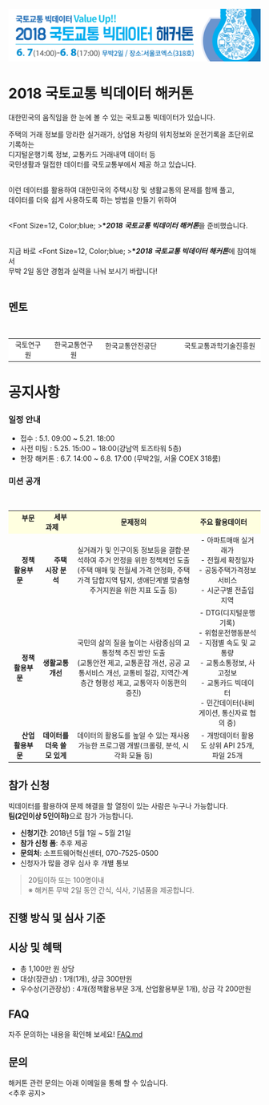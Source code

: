  ![banner](./2018국토교통빅데이터해커폰_웹배너(316x66).png)

# 2018 국토교통 빅데이터 해커톤


대한민국의 움직임을 한 눈에 볼 수 있는 국토교통 빅데이터가 있습니다.

주택의 거래 정보를 망라한 실거래가, 상업용 차량의 위치정보와 운전기록을 초단위로 기록하는<br>
디지털운행기록 정보, 교통카드 거래내역 데이터 등<br>
국민생활과 밀접한 데이터를 국토교통부에서 제공 하고 있습니다.<br><br>

이런 데이터를 활용하여 대한민국의 주택시장 및 생활교통의 문제를 함께 풀고,<br>
데이터를 더욱 쉽게 사용하도록 하는 방법을 만들기 위하여<br><br>
 
<Font Size=12, Color;blue; ><b>**2018 국토교통 빅데이터 해커톤*</font></b>을 준비했습니다.<br><br>

지금 바로 <Font Size=12, Color;blue; ><b>**2018 국토교통 빅데이터 해커톤*</font></b>에 참여해서<br>
무박 2일 동안 경험과 실력을 나눠 보시기 바랍니다!<br><br>



## 멘토
<table>
  <tr style="background-color:#fff">
    <td style="text-align:center">
      국토연구원
    </td>
    <td style="text-align:center">
      한국교통연구원
    </td>
    <td style="text-align:center">
      한국교통안전공단
    </td>
    <td style="text-align:center"> 
      국토교통과학기술진흥원
  </tr>
</table>


# 공지사항
### 일정 안내
* 접수 : 5.1. 09:00 ~ 5.21. 18:00
* 사전 미팅 : 5.25. 15:00 ~ 18:00(강남역 토즈타워 5층)
* 현장 해커톤 : 6.7. 14:00 ~ 6.8. 17:00 (무박2일, 서울 COEX 318룸)

### 미션 공개

<table>
  <tr style="background-color:#FFFFE0;">
    <td style="text-align:center">
     <b> 부문</>
    </td>
    <td style="text-align:center">
      <b>세부과제</>
    </td>
    <td style="text-align:center">
   <b>문제정의   </b>
    </td>
    <td style="text-align:center">
      <b>주요 활용데이터</b>
    </td>
    </tr>
  <tr >
    <td style="text-align:center">
      <b>정책활용부문</b>
    </td>
    <td style="text-align:center">
      <b>주택시장 분석 </b>
    </td>
    <td style="text-align:center">
실거래가 및 인구이동 정보등을 결합·분석하여 주거 안정을 위한 정책제언 도출 <br>
      (주택 매매 및 전월세 가격 안정화, 주택가격 담합지역 탐지, 생애단계별 맞춤형 주거지원을 위한 지표 도출 등)
    </td>
    <td style="text-align:center">
      - 아파트매매 실거래가<br>
      - 전월세 확정일자<br>
      - 공동주택가격정보서비스 <br>
      - 시군구별 전출입 지역<br>
    </td>   
  </tr>
  
  <tr >
  <td style="text-align:center">
      <b>정책활용부문</b>
    </td>
    <td style="text-align:center">
      <b>생활교통 개선</b>
    </td>
    <td style="text-align:center">
      국민의 삶의 질을 높이는 사람중심의 교통정책 추진 방안 도출 <br>
      (교통안전 제고, 교통혼잡 개선, 공공 교통서비스 개선, 교통비 절감, 지역간·계층간 형평성 제고, 교통약자 이동편의 증진)
    </td>
    <td style="text-align:center">
      - DTG(디지털운행기록)<br>
    - 위험운전행동분석<br>
- 지점별 속도 및 교통량 <br>
- 교통소통정보, 사고정보<br>
- 교통카드 빅데이터<br>
- 민간데이터(내비게이션, 통신자료 협의 중)
    </td>   
  </tr>

  <tr >
  <td style="text-align:center">
     <b> 산업활용부문</b>
    </td>
    <td style="text-align:center">
      <b>데이터를 더욱 쓸모 있게</b>
    </td>
    <td style="text-align:center">
      데이터의 활용도를 높일 수 있는 재사용 가능한 프로그램 개발(크롤링, 분석, 시각화 모듈 등)
    </td>
    <td style="text-align:center">
          - 개방데이터 활용도 상위 API 25개, 파일 25개
    </td>   
  </tr>

</table>




## 참가 신청
빅데이터를 활용하여 문제 해결을 할 열정이 있는 사람은 누구나 가능합니다.<br>
<strong>팀(2인이상 5인이하)</strong>으로 참가 가능합니다.

* **신청기간**: 2018년 5월 1일 ~ 5월 21일
* **참가 신청 폼**: 추후 제공
* **문의처**: 소프트웨어혁신센터, 070-7525-0500
* 신청자가 많을 경우 심사 후 개별 통보
> 20팀이하 또는 100명이내 <br>
> ※ 해커톤 무박 2일 동안 간식, 식사, 기념품을 제공합니다.


## 진행 방식 및 심사 기준


## 시상 및 혜택

* 총 1,100만 원 상당
* 대상(장관상) : 1개(1개), 상금  300만원
* 우수상(기관장상) : 4개(정책활용부문 3개, 산업활용부문 1개), 상금  각 200만원


## FAQ
자주 문의하는 내용을 확인해 보세요! [FAQ.md](FAQ.md)

## 문의
해커톤 관련 문의는 아래 이메일을 통해 할 수 있습니다.<br>
<추후 공지>
